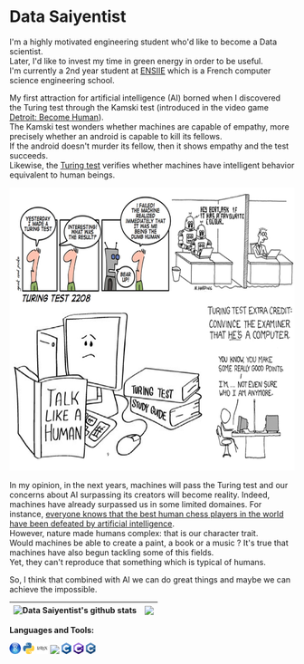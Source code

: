 # Data Saiyentist

I'm a highly motivated engineering student who'd like to become a Data scientist.
</br>
Later, I'd like to invest my time in green energy in order to be useful.
</br>
I'm currently a 2nd year student at [ENSIIE](https://www.ensiie.fr/) which is a French computer science engineering school.

My first attraction for artificial intelligence (AI) borned when I discovered the Turing test through the Kamski test (introduced in the video game [Detroit: Become Human](https://www.quanticdream.com/en/detroit-become-human)).
</br>
The Kamski test wonders whether machines are capable of empathy, more precisely whether an android is capable to kill its fellows. 
</br>
If the android doesn't murder its fellow, then it shows empathy and the test succeeds.
</br>
Likewise, the [Turing test](http://www-logic.stanford.edu/seminar/1213/Hawke_TuringTest.pdf) verifies whether machines have intelligent behavior equivalent to human beings.

<code><img height="500" src="https://github.com/DataSaiyentist/DataSaiyentist/blob/7e6a1b56d6ab0def623d15297afe28e8c9136ec9/src/turing.jpg"></code>


In my opinion, in the next years, machines will pass the Turing test and our concerns about AI surpassing its creators will become reality. Indeed, machines have already surpassed us in some limited domaines. For instance, [everyone knows that the best human chess players in the world have been defeated by artificial intelligence](https://www.youtube.com/watch?v=KF6sLCeBj0s).
</br>
However, nature made humans complex: that is our character trait.
</br>
Would machines be able to create a paint, a book or a music ? It's true that machines have also begun tackling some of this fields. 
</br>
Yet, they can't reproduce that something which is typical of humans.

So, I think that combined with AI we can do great things and maybe we can achieve the impossible.

| <img align="center" src="https://github-readme-stats.vercel.app/api?username=DataSaiyentist&show_icons=true&bg_color=30,e96443,904e95&title_color=fff&text_color=fff&hide_border=true&count_private=true&include_all_commits=true" alt="Data Saiyentist's github stats" /> | <img align="center" src="https://github-readme-stats.vercel.app/api/top-langs/?username=DataSaiyentist&layout=compact&bg_color=30,e96443,904e95&title_color=fff&text_color=fff&hide_border=true&count_private=true" /> |
| ------------- | ------------- |

**Languages and Tools:**

<code><img height="20" src="https://github.com/DataSaiyentist/DataSaiyentist/blob/7e6a1b56d6ab0def623d15297afe28e8c9136ec9/src/rstudio.png"></code>
<code><img height="20" src="https://github.com/DataSaiyentist/DataSaiyentist/blob/7e6a1b56d6ab0def623d15297afe28e8c9136ec9/src/python.png"></code>
<code><img height="20" src="https://github.com/DataSaiyentist/DataSaiyentist/blob/7e6a1b56d6ab0def623d15297afe28e8c9136ec9/src/latex.png"></code>
<code><img height="20" src="https://https://github.com/DataSaiyentist/DataSaiyentist/blob/7e6a1b56d6ab0def623d15297afe28e8c9136ec9/src/dbbrowser.png"></code>
<code><img height="20" src="https://github.com/DataSaiyentist/DataSaiyentist/blob/7e6a1b56d6ab0def623d15297afe28e8c9136ec9/src/c.png"></code>
<code><img height="20" src="https://github.com/DataSaiyentist/DataSaiyentist/blob/7e6a1b56d6ab0def623d15297afe28e8c9136ec9/src/c%23.png"></code>
<code><img height="20" src="https://github.com/DataSaiyentist/DataSaiyentist/blob/7e6a1b56d6ab0def623d15297afe28e8c9136ec9/src/c++.png"></code>
